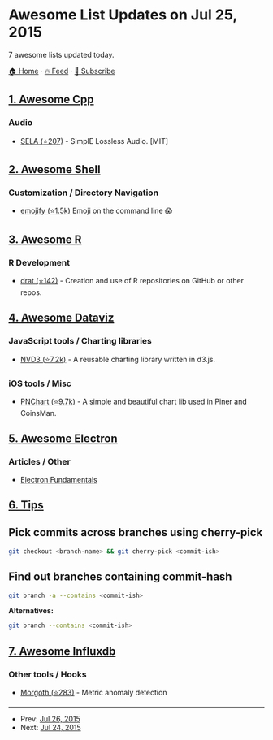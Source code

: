 # Awesome List Updates on Jul 25, 2015

7 awesome lists updated today.

[🏠 Home](/README.md) · [🔥 Feed](https://test.trackawesomelist.com/feed.xml) · [📮 Subscribe](https://trackawesomelist.us17.list-manage.com/subscribe?u=d2f0117aa829c83a63ec63c2f&id=36a103854c)



## [1. Awesome Cpp](/content/fffaraz/awesome-cpp/README.md)

### Audio

*   [SELA (⭐207)](https://github.com/sahaRatul/sela) - SimplE Lossless Audio. \[MIT]

## [2. Awesome Shell](/content/alebcay/awesome-shell/README.md)

### Customization / Directory Navigation

*   [emojify (⭐1.5k)](https://github.com/mrowa44/emojify) Emoji on the command line :scream:

## [3. Awesome R](/content/qinwf/awesome-R/README.md)

### R Development

*   [drat (⭐142)](https://github.com/eddelbuettel/drat) - Creation and use of R repositories on GitHub or other repos.

## [4. Awesome Dataviz](/content/javierluraschi/awesome-dataviz/README.md)

### JavaScript tools / Charting libraries

*   [NVD3 (⭐7.2k)](https://github.com/novus/nvd3) - A reusable charting library written in d3.js.

### iOS tools / Misc

*   [PNChart (⭐9.7k)](https://github.com/kevinzhow/PNChart) - A simple and beautiful chart lib used in Piner and CoinsMan.

## [5. Awesome Electron](/content/sindresorhus/awesome-electron/README.md)

### Articles / Other

*   [Electron Fundamentals](http://maxogden.com/electron-fundamentals.html)

## [6. Tips](/content/git-tips/tips/README.md)
## Pick commits across branches using cherry-pick

```sh
git checkout <branch-name> && git cherry-pick <commit-ish>
```
## Find out branches containing commit-hash

```sh
git branch -a --contains <commit-ish>
```

**Alternatives:**

```sh
git branch --contains <commit-ish>
```

## [7. Awesome Influxdb](/content/mark-rushakoff/awesome-influxdb/README.md)

### Other tools / Hooks

*   [Morgoth (⭐283)](https://github.com/nathanielc/morgoth) - Metric anomaly detection

---

- Prev: [Jul 26, 2015](/content/2015/07/26/README.md)
- Next: [Jul 24, 2015](/content/2015/07/24/README.md)